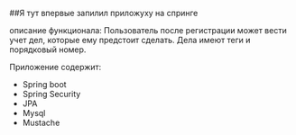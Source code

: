 ##Я тут впервые запилил приложуху на спринге

описание функционала:
Пользователь после регистрации может вести учет дел, 
которые ему предстоит сделать. Дела имеют теги и порядковый номер.

Приложение содержит:

* Spring boot
* Spring Security
* JPA
* Mysql
* Mustache